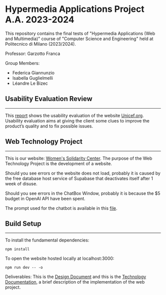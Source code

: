 # Hypermedia Applications Project A.A. 2023-2024

This repository contains the final tests of "Hypermedia Applications (Web and Multimedia)" course of "Computer Science and Engineering" held at Politecnico di Milano (2023/2024).

Professor: Garzotto Franca

Group Members:
- Federica Giannunzio
- Isabella Guglielmelli
- Léandre Le Bizec

## Usability Evaluation Review

---

This [report](deliverables/Giannunzio,%20Guglielmelli,%20LeBizec-USABILITY%20Report-17-07-2024.pdf) shows the usability evaluation of the website [Unicef.org](https://Unicef.org).
Usability evaluation aims at giving the client some clues to improve the product’s quality and to fix possible issues.

## Web Technology Project

---

This is our website: [Women's Solidarity Center](https://hypermedia-web-app.vercel.app/).
The purpose of the Web Technology Project is the development of a website.

Should you see errors or the website does not load, probably it is caused by the free database host service of Supabase that deactivates itself after 1 week of disuse.

Should you see errors in the ChatBox Window, probably it is because the $5 budget in OpenAI API have been spent.

The prompt used for the chatbot is available in this [file](hmw-app/components/systemMessage.js).

## Build Setup

---

To install the fundamental dependencies:

`npm install`

To open the website hosted locally at localhost:3000:

`npm run dev -- -o`

Deliverables:
This is the [Design Document](deliverables/Giannunzio,%20Guglielmelli,%20LeBizec-DESIGN%20Report-17-07-2024.pdf) and this is the [Technology Documentation](deliverables/Giannunzio,%20Guglielmelli,%20LeBizec-TECHNICAL%20Report-17-07-2024.pdf), a brief description of the implementation of the web project.
